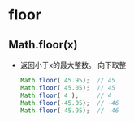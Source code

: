 # floor

## Math.floor(x)

*   返回小于x的最大整数。 向下取整

    ```javascript
    Math.floor( 45.95);  // 45
    Math.floor( 45.05);  // 45
    Math.floor( 4 );     // 4
    Math.floor(-45.05);  // -46
    Math.floor(-45.95);  // -46
    ```

